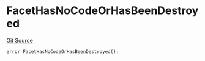 # FacetHasNoCodeOrHasBeenDestroyed
[Git Source](https://github.com/thrackle-io/rules-engine/blob/8e8136863cc533050498938ef97f694c7b6600c3/src/protocol/economic/ruleProcessor/RuleProcessorDiamond.sol)


```solidity
error FacetHasNoCodeOrHasBeenDestroyed();
```

